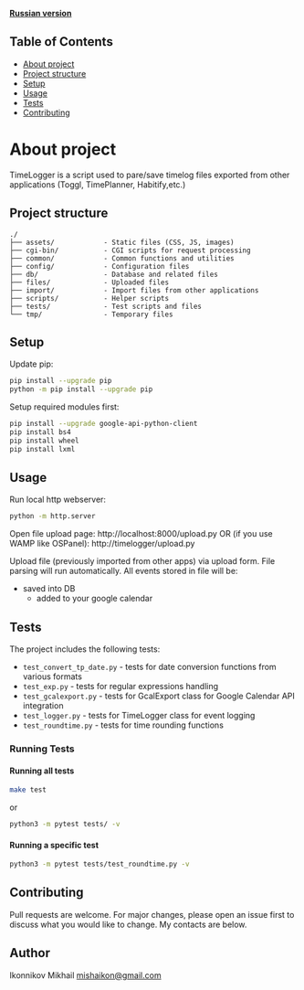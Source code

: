 **[Russian version](./README.MD)**

## Table of Contents
- [About project](#about-project)
- [Project structure](#project-structure)
- [Setup](#setup)
- [Usage](#usage)
- [Tests](#tests)
- [Contributing](#contributing)

# About project

TimeLogger is a script used to pare/save 
timelog files exported from other applications
(Toggl, TimePlanner, Habitify,etc.)

## Project structure

```
./
├── assets/            - Static files (CSS, JS, images)
├── cgi-bin/           - CGI scripts for request processing
├── common/            - Common functions and utilities
├── config/            - Configuration files
├── db/                - Database and related files
├── files/             - Uploaded files
├── import/            - Import files from other applications
├── scripts/           - Helper scripts
├── tests/             - Test scripts and files
└── tmp/               - Temporary files
```

## Setup

Update pip:
```bash
pip install --upgrade pip
python -m pip install --upgrade pip
```

Setup required modules first:
```bash
pip install --upgrade google-api-python-client 
pip install bs4
pip install wheel
pip install lxml
```

## Usage

Run local http webserver:
```bash
python -m http.server
```
Open file upload page:
http://localhost:8000/upload.py
OR (if you use WAMP like OSPanel):
http://timelogger/upload.py

Upload file (previously imported from other apps) via upload form.
File parsing will run automatically.
All events stored in file will be:
- saved into DB 
  - added to your google calendar

## Tests

The project includes the following tests:

- `test_convert_tp_date.py` - tests for date conversion functions from various formats
- `test_exp.py` - tests for regular expressions handling
- `test_gcalexport.py` - tests for GcalExport class for Google Calendar API integration
- `test_logger.py` - tests for TimeLogger class for event logging
- `test_roundtime.py` - tests for time rounding functions

### Running Tests

#### Running all tests

```bash
make test
```

or

```bash
python3 -m pytest tests/ -v
```

#### Running a specific test

```bash
python3 -m pytest tests/test_roundtime.py -v
```

## Contributing
Pull requests are welcome. 
For major changes, please open an issue first to discuss what you would like to change.
My contacts are below.

## Author
Ikonnikov Mikhail [mishaikon@gmail.com](mailto:mishaikon@gmail.com)
